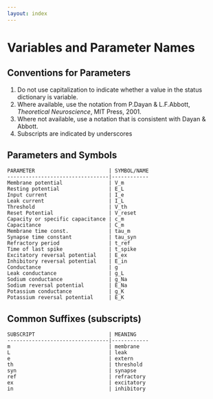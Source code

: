```yaml
---
layout: index
---
```


# Variables and Parameter Names

## Conventions for Parameters

1. Do not use capitalization to indicate whether a value in the status dictionary is variable.
1. Where available, use the notation from P.Dayan & L.F.Abbott, _Theoretical Neuroscience_, MIT Press, 2001.
1. Where not available, use a notation that is consistent with Dayan & Abbott.
1. Subscripts are indicated by underscores

## Parameters and Symbols

    PARAMETER                        | SYMBOL/NAME
    ---------------------------------|------------
    Membrane potential               | V_m
    Resting potential                | E_L
    Input current                    | I_e
    Leak current                     | I_L
    Threshold                        | V_th
    Reset Potential                  | V_reset
    Capacity or specific capacitance | c_m
    Capacitance                      | C_m
    Membrane time const.             | tau_m
    Synapse time constant            | tau_syn
    Refractory period                | t_ref
    Time of last spike               | t_spike
    Excitatory reversal potential    | E_ex
    Inhibitory reversal potential    | E_in
    Conductance                      | g
    Leak conductance                 | g_L
    Sodium conductance               | g_Na
    Sodium reversal potential        | E_Na
    Potassium conductance            | g_K
    Potassium reversal potential     | E_K

## Common Suffixes (subscripts)

    SUBSCRIPT                        | MEANING
    ---------------------------------|------------
    m                                | membrane
    L                                | leak
    e                                | extern
    th                               | threshold
    syn                              | synapse
    ref                              | refractory
    ex                               | excitatory
    in                               | inhibitory
